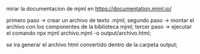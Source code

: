 mirar la documentacion de mjml en https://documentation.mjml.io/

primero paso -> crear un archivo de texto .mjml;
segundo paso -> montar el archivo con los componentes de la biblioteca mjml;
tercer paso -> ejecutar el comando npx mjml archivo.mjml -o output/archivo.html;

se ira generar el archivo html convertido dentro de la carpeta output;